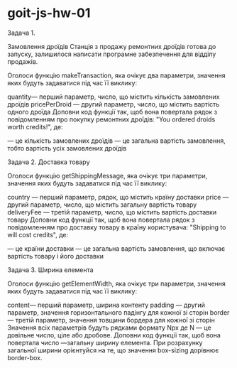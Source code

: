 # goit-js-hw-01

Задача 1.

Замовлення дроїдів Станція з продажу ремонтних дроїдів готова до запуску,
залишилося написати програмне забезпечення для відділу продажів.

Оголоси функцію makeTransaction, яка очікує два параметри, значення яких будуть
задаватися під час її виклику:

quantity— перший параметр, число, що містить кількість замовлених дроїдів
pricePerDroid — другий параметр, число, що містить вартість одного дроїда
Доповни код функції так, щоб вона повертала рядок з повідомленням про покупку
ремонтних дроїдів: "You ordered <quantity> droids worth <totalPrice> credits!",
де:

<quantity> — це кількість замовлених дроїдів <totalPrice> — це загальна вартість
замовлення, тобто вартість усіх замовлених дроїдів

Задача 2. Доставка товару

Оголоси функцію getShippingMessage, яка очікує три параметри, значення яких
будуть задаватися під час її виклику:

country — перший параметр, рядок, що містить країну доставки price — другий
параметр, число, що містить загальну вартість товару deliveryFee — третій
параметр, число, що містить вартість доставки товару Доповни код функції так,
щоб вона повертала рядок з повідомленням про доставку товару в країну
користувача: "Shipping to <country> will cost <totalPrice> credits", де:

<country> — це країни доставки <totalPrice> — це загальна вартість замовлення,
що включає вартість товару і його доставки

Задача 3. Ширина елемента

Оголоси функцію getElementWidth, яка очікує три параметри, значення яких будуть
задаватися під час її виклику:

content— перший параметр, ширина контенту padding — другий параметр, значення
горизонтального падінгу для кожної зі сторін border — третій параметр, значення
товщини бордера для кожної зі сторін Значення всіх параметрів будуть рядками
формату Npx де N — це довільне число, ціле або дробове. Доповни код функції так,
щоб вона повертала число —загальну ширину елемента. При розрахунку загальної
ширини орієнтуйся на те, що значення box-sizing дорівнює border-box.
